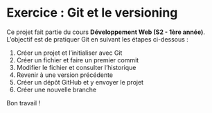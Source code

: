 # Exercice : Git et le versioning

Ce projet fait partie du cours **Développement Web (S2 - 1ère année)**.  
L’objectif est de pratiquer Git en suivant les étapes ci-dessous :

1. Créer un projet et l’initialiser avec Git  
2. Créer un fichier et faire un premier commit  
3. Modifier le fichier et consulter l’historique  
4. Revenir à une version précédente  
5. Créer un dépôt GitHub et y envoyer le projet  
6. Créer une nouvelle branche

Bon travail !